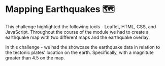 # Mapping Earthquakes 🗺

This challenge highlighted the following tools - Leaflet, HTML, CSS, and JavaScript. Throughout the course of the module we had to create a earthquake map with two different maps and the earthquake overlay. 

In this challenge - we had the showcase the earthquake data in relation to the tectonic plates' location on the earth. Specifically, with a magnitute greater than 4.5 on the map.
